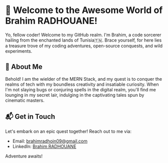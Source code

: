 # 🚀 Welcome to the Awesome World of Brahim RADHOUANE!

Yo, fellow coder! Welcome to my GitHub realm. I'm Brahim, a code sorcerer hailing from the enchanted lands of Tunisia🇹🇳. Brace yourself, for here lies a treasure trove of my coding adventures, open-source conquests, and wild experiments.

## 🌟 About Me

Behold! I am the wielder of the MERN Stack, and my quest is to conquer the realms of tech with my boundless creativity and insatiable curiosity. When I'm not slaying bugs or conjuring spells in the digital realm, you'll find me lounging in my secret lair, indulging in the captivating tales spun by cinematic masters.

<!--## 💻 Projects Galore

Venture forth, brave soul, and behold the wonders I've crafted:

 - [Project 1](link): Dive into the mystical depths of project 1, where wonders await!
- [Project 2](link): Embark on a thrilling journey through the realms of project 2, where magic reigns supreme!
- [Project 3](link): Brace yourself for an epic adventure in project 3, where the impossible becomes possible!

Seek more treasures in the depths of my repositories!

## 🤝 Contributions & Quests

Join me on my noble quests across the open-source lands:

- [Contribution 1](link): Witness the tale of contribution 1, where heroes unite for a common cause!
- [Contribution 2](link): Behold the legends of contribution 2, where champions rise to meet the challenges of our time!
- [Contribution 3](link): Dare to explore the mysteries of contribution 3, where the fate of the digital realm hangs in the balance!-->

## 📬 Get in Touch

Let's embark on an epic quest together! Reach out to me via:

- Email: [brahimradhoin09@gmail.com](mailto:brahimradhoin09@gmail.com)
- LinkedIn: [Brahim RADHOUANE](https://www.linkedin.com/in/brahim-radhouane/)

Adventure awaits!

